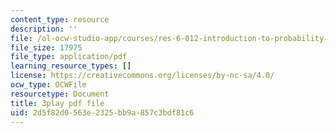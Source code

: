 ```yaml
---
content_type: resource
description: ''
file: /ol-ocw-studio-app/courses/res-6-012-introduction-to-probability-spring-2018/2d5f82d0563e2325bb9a857c3bdf81c6_jOC4ATKBWlI.pdf
file_size: 17975
file_type: application/pdf
learning_resource_types: []
license: https://creativecommons.org/licenses/by-nc-sa/4.0/
ocw_type: OCWFile
resourcetype: Document
title: 3play pdf file
uid: 2d5f82d0-563e-2325-bb9a-857c3bdf81c6
---
```

